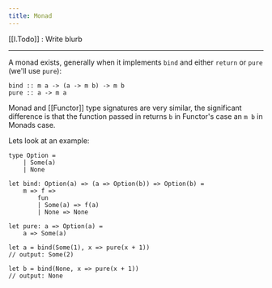 ```yaml
---
title: Monad
---
```


[[I.Todo]] : Write blurb

---

A monad exists, generally when it implements `bind` and either `return` or `pure` (we'll use `pure`):

```
bind :: m a -> (a -> m b) -> m b
pure :: a -> m a
```

Monad and [[Functor]] type signatures are very similar, the significant difference is that the function passed in returns `b` in Functor's case an `m b` in Monads case.

Lets look at an example:

```
type Option = 
	| Some(a)
	| None
	
let bind: Option(a) => (a => Option(b)) => Option(b) = 
	m => f =>
		fun
		| Some(a) => f(a)
		| None => None
		
let pure: a => Option(a) =
	a => Some(a)
		
let a = bind(Some(1), x => pure(x + 1))
// output: Some(2)

let b = bind(None, x => pure(x + 1))
// output: None
```